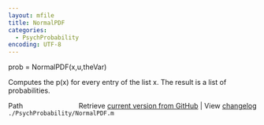 ```yaml
---
layout: mfile
title: NormalPDF
categories:
  - PsychProbability
encoding: UTF-8
---
```


prob = NormalPDF(x,u,theVar)  

Computes the p(x) for every entry of the list x. The result is a list of  
probabilities.  


<div class="code_header" style="text-align:right;">
  <span style="float:left;">Path&nbsp;&nbsp;</span> <span class="counter">Retrieve <a href=
  "https://raw.github.com/Psychtoolbox-3/Psychtoolbox-3/beta/./PsychProbability/NormalPDF.m">current version from GitHub</a> | View <a href=
  "https://github.com/Psychtoolbox-3/Psychtoolbox-3/commits/beta/./PsychProbability/NormalPDF.m">changelog</a></span>
</div>
<div class="code">
  <code>./PsychProbability/NormalPDF.m</code>
</div>
